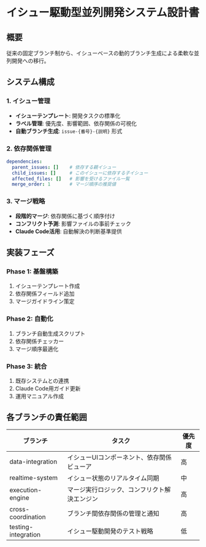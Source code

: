 # イシュー駆動型並列開発システム設計書

## 概要
従来の固定ブランチ制から、イシューベースの動的ブランチ生成による柔軟な並列開発への移行。

## システム構成

### 1. イシュー管理
- **イシューテンプレート**: 開発タスクの標準化
- **ラベル管理**: 優先度、影響範囲、依存関係の可視化
- **自動ブランチ生成**: `issue-{番号}-{説明}` 形式

### 2. 依存関係管理
```yaml
dependencies:
  parent_issues: []    # 依存する親イシュー
  child_issues: []     # このイシューに依存する子イシュー
  affected_files: []   # 影響を受けるファイル一覧
  merge_order: 1       # マージ順序の推奨値
```

### 3. マージ戦略
- **段階的マージ**: 依存関係に基づく順序付け
- **コンフリクト予測**: 影響ファイルの事前チェック
- **Claude Code活用**: 自動解決の判断基準提供

## 実装フェーズ

### Phase 1: 基盤構築
1. イシューテンプレート作成
2. 依存関係フィールド追加
3. マージガイドライン策定

### Phase 2: 自動化
1. ブランチ自動生成スクリプト
2. 依存関係チェッカー
3. マージ順序最適化

### Phase 3: 統合
1. 既存システムとの連携
2. Claude Code用ガイド更新
3. 運用マニュアル作成

## 各ブランチの責任範囲

| ブランチ | タスク | 優先度 |
|---------|--------|--------|
| data-integration | イシューUIコンポーネント、依存関係ビューア | 高 |
| realtime-system | イシュー状態のリアルタイム同期 | 中 |
| execution-engine | マージ実行ロジック、コンフリクト解決エンジン | 高 |
| cross-coordination | ブランチ間依存関係の管理と通知 | 高 |
| testing-integration | イシュー駆動開発のテスト戦略 | 低 |